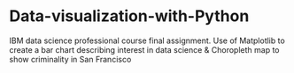 # Data-visualization-with-Python
IBM data science professional course final assignment. Use of Matplotlib to create a bar chart describing interest in data science &amp; Choropleth map to show criminality in San Francisco
